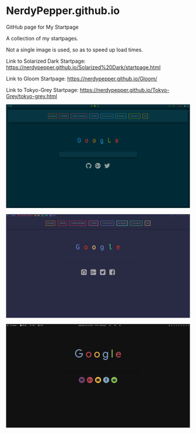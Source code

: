 # NerdyPepper.github.io
GitHub page for My Startpage

A collection of my startpages.

Not a single image is used, so as to speed up load times.


Link to Solarized Dark Startpage: https://nerdypepper.github.io/Solarized%20Dark/startpage.html

Link to Gloom Startpage: https://nerdypepper.github.io/Gloom/

Link to Tokyo-Grey Startpage: https://nerdypepper.github.io/Tokyo-Grey/tokyo-grey.html

![ScreenShots](Images/Startpage.png)

![Screenshots](Images/Gloom.png)

![Screenshots](Images/Tokyo-Grey.png)
